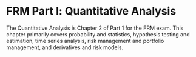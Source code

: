 # FRM Part Ⅰ: Quantitative Analysis


The Quantitative Analysis is Chapter 2 of Part 1 for the FRM exam. This chapter primarily covers probability and statistics, hypothesis testing and estimation, time series analysis, risk management and portfolio management, and derivatives and risk models.

<!--more-->

